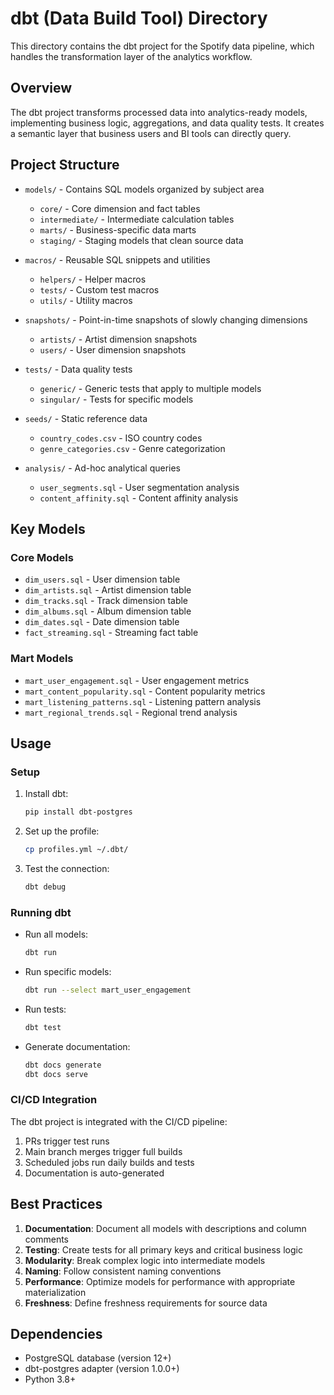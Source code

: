 # dbt (Data Build Tool) Directory

This directory contains the dbt project for the Spotify data pipeline, which handles the transformation layer of the analytics workflow.

## Overview

The dbt project transforms processed data into analytics-ready models, implementing business logic, aggregations, and data quality tests. It creates a semantic layer that business users and BI tools can directly query.

## Project Structure

- `models/` - Contains SQL models organized by subject area
  - `core/` - Core dimension and fact tables
  - `intermediate/` - Intermediate calculation tables
  - `marts/` - Business-specific data marts
  - `staging/` - Staging models that clean source data
  
- `macros/` - Reusable SQL snippets and utilities
  - `helpers/` - Helper macros
  - `tests/` - Custom test macros
  - `utils/` - Utility macros
  
- `snapshots/` - Point-in-time snapshots of slowly changing dimensions
  - `artists/` - Artist dimension snapshots
  - `users/` - User dimension snapshots
  
- `tests/` - Data quality tests
  - `generic/` - Generic tests that apply to multiple models
  - `singular/` - Tests for specific models
  
- `seeds/` - Static reference data
  - `country_codes.csv` - ISO country codes
  - `genre_categories.csv` - Genre categorization

- `analysis/` - Ad-hoc analytical queries
  - `user_segments.sql` - User segmentation analysis
  - `content_affinity.sql` - Content affinity analysis

## Key Models

### Core Models

- `dim_users.sql` - User dimension table
- `dim_artists.sql` - Artist dimension table
- `dim_tracks.sql` - Track dimension table
- `dim_albums.sql` - Album dimension table
- `dim_dates.sql` - Date dimension table
- `fact_streaming.sql` - Streaming fact table

### Mart Models

- `mart_user_engagement.sql` - User engagement metrics
- `mart_content_popularity.sql` - Content popularity metrics
- `mart_listening_patterns.sql` - Listening pattern analysis
- `mart_regional_trends.sql` - Regional trend analysis

## Usage

### Setup

1. Install dbt:
   ```bash
   pip install dbt-postgres
   ```

2. Set up the profile:
   ```bash
   cp profiles.yml ~/.dbt/
   ```

3. Test the connection:
   ```bash
   dbt debug
   ```

### Running dbt

- Run all models:
  ```bash
  dbt run
  ```

- Run specific models:
  ```bash
  dbt run --select mart_user_engagement
  ```

- Run tests:
  ```bash
  dbt test
  ```

- Generate documentation:
  ```bash
  dbt docs generate
  dbt docs serve
  ```

### CI/CD Integration

The dbt project is integrated with the CI/CD pipeline:

1. PRs trigger test runs
2. Main branch merges trigger full builds
3. Scheduled jobs run daily builds and tests
4. Documentation is auto-generated

## Best Practices

1. **Documentation**: Document all models with descriptions and column comments
2. **Testing**: Create tests for all primary keys and critical business logic
3. **Modularity**: Break complex logic into intermediate models
4. **Naming**: Follow consistent naming conventions
5. **Performance**: Optimize models for performance with appropriate materialization
6. **Freshness**: Define freshness requirements for source data

## Dependencies

- PostgreSQL database (version 12+)
- dbt-postgres adapter (version 1.0.0+)
- Python 3.8+ 